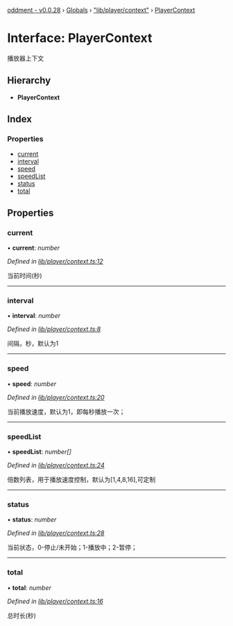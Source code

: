 [oddment - v0.0.28](../README.md) › [Globals](../globals.md) › ["lib/player/context"](../modules/_lib_player_context_.md) › [PlayerContext](_lib_player_context_.playercontext.md)

# Interface: PlayerContext

播放器上下文

## Hierarchy

* **PlayerContext**

## Index

### Properties

* [current](_lib_player_context_.playercontext.md#current)
* [interval](_lib_player_context_.playercontext.md#interval)
* [speed](_lib_player_context_.playercontext.md#speed)
* [speedList](_lib_player_context_.playercontext.md#speedlist)
* [status](_lib_player_context_.playercontext.md#status)
* [total](_lib_player_context_.playercontext.md#total)

## Properties

###  current

• **current**: *number*

*Defined in [lib/player/context.ts:12](https://github.com/youkaisteve/oddment/blob/969c7ac/lib/player/context.ts#L12)*

当前时间(秒)

___

###  interval

• **interval**: *number*

*Defined in [lib/player/context.ts:8](https://github.com/youkaisteve/oddment/blob/969c7ac/lib/player/context.ts#L8)*

间隔，秒，默认为1

___

###  speed

• **speed**: *number*

*Defined in [lib/player/context.ts:20](https://github.com/youkaisteve/oddment/blob/969c7ac/lib/player/context.ts#L20)*

当前播放速度，默认为1，即每秒播放一次；

___

###  speedList

• **speedList**: *number[]*

*Defined in [lib/player/context.ts:24](https://github.com/youkaisteve/oddment/blob/969c7ac/lib/player/context.ts#L24)*

倍数列表，用于播放速度控制，默认为[1,4,8,16],可定制

___

###  status

• **status**: *number*

*Defined in [lib/player/context.ts:28](https://github.com/youkaisteve/oddment/blob/969c7ac/lib/player/context.ts#L28)*

当前状态，0-停止/未开始；1-播放中；2-暂停；

___

###  total

• **total**: *number*

*Defined in [lib/player/context.ts:16](https://github.com/youkaisteve/oddment/blob/969c7ac/lib/player/context.ts#L16)*

总时长(秒)
